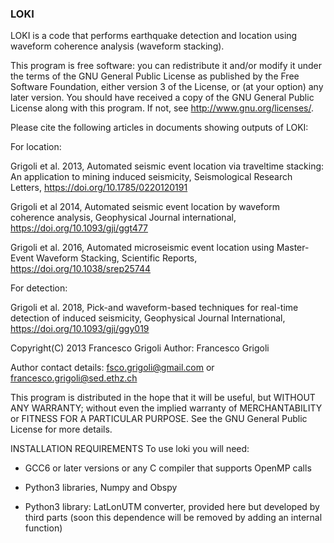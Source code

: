 ### LOKI

LOKI is a code that performs earthquake detection and location
using waveform coherence analysis (waveform stacking).

This program is free software: you can redistribute it and/or modify
it under the terms of the GNU General Public License as published by
the Free Software Foundation, either version 3 of the License, or
(at your option) any later version. You should have received a copy of
the GNU General Public License along with this program.
If not, see <http://www.gnu.org/licenses/>.

Please cite the following articles in documents showing
outputs of LOKI:

For location:

Grigoli et al. 2013,
Automated seismic event location via traveltime stacking:
An application to mining induced seismicity,
Seismological Research Letters,
https://doi.org/10.1785/0220120191


Grigoli et al 2014,
Automated seismic event location by waveform coherence analysis,
Geophysical Journal international,
https://doi.org/10.1093/gji/ggt477

Grigoli et al. 2016,
Automated microseismic event location using Master-Event Waveform Stacking,
Scientific Reports,
https://doi.org/10.1038/srep25744

For detection:

Grigoli et al. 2018,
Pick-and waveform-based techniques for real-time detection of induced seismicity,
Geophysical Journal International,
https://doi.org/10.1093/gji/ggy019


Copyright(C) 2013 Francesco Grigoli
Author: Francesco Grigoli

Author contact details:
<fsco.grigoli@gmail.com> or
<francesco.grigoli@sed.ethz.ch>


This program is distributed in the hope that it will be useful,
but WITHOUT ANY WARRANTY; without even the implied warranty of
MERCHANTABILITY or FITNESS FOR A PARTICULAR PURPOSE.  See the
GNU General Public License for more details.


INSTALLATION REQUIREMENTS
To use loki you will need:
- GCC6 or later versions or any C compiler that supports OpenMP calls

- Python3 libraries, Numpy and Obspy

- Python3 library: LatLonUTM converter, provided here but developed by third parts (soon this dependence will be removed by adding an internal function)
